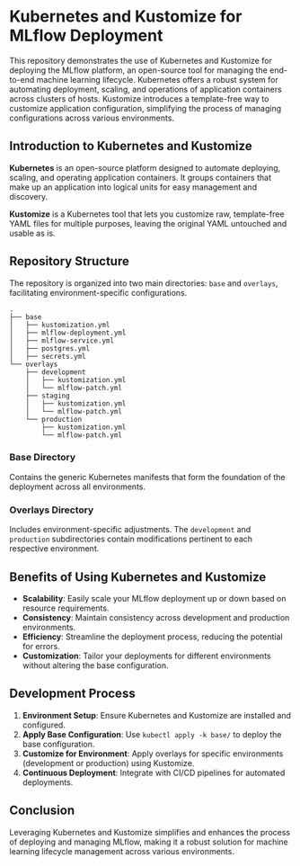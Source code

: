 # Kubernetes and Kustomize for MLflow Deployment

This repository demonstrates the use of Kubernetes and Kustomize for deploying the MLflow platform, an open-source tool for managing the end-to-end machine learning lifecycle. Kubernetes offers a robust system for automating deployment, scaling, and operations of application containers across clusters of hosts. Kustomize introduces a template-free way to customize application configuration, simplifying the process of managing configurations across various environments.

## Introduction to Kubernetes and Kustomize

**Kubernetes** is an open-source platform designed to automate deploying, scaling, and operating application containers. It groups containers that make up an application into logical units for easy management and discovery.

**Kustomize** is a Kubernetes tool that lets you customize raw, template-free YAML files for multiple purposes, leaving the original YAML untouched and usable as is.

## Repository Structure

The repository is organized into two main directories: `base` and `overlays`, facilitating environment-specific configurations.

```
.
├── base
│   ├── kustomization.yml
│   ├── mlflow-deployment.yml
│   ├── mlflow-service.yml
│   ├── postgres.yml
│   ├── secrets.yml
└── overlays
    ├── development
    │   ├── kustomization.yml
    │   └── mlflow-patch.yml
    ├── staging
    │   ├── kustomization.yml
    │   └── mlflow-patch.yml
    └── production
        ├── kustomization.yml
        └── mlflow-patch.yml
```

### Base Directory

Contains the generic Kubernetes manifests that form the foundation of the deployment across all environments.

### Overlays Directory

Includes environment-specific adjustments. The `development` and `production` subdirectories contain modifications pertinent to each respective environment.

## Benefits of Using Kubernetes and Kustomize

- **Scalability**: Easily scale your MLflow deployment up or down based on resource requirements.
- **Consistency**: Maintain consistency across development and production environments.
- **Efficiency**: Streamline the deployment process, reducing the potential for errors.
- **Customization**: Tailor your deployments for different environments without altering the base configuration.

## Development Process

1. **Environment Setup**: Ensure Kubernetes and Kustomize are installed and configured.
2. **Apply Base Configuration**: Use `kubectl apply -k base/` to deploy the base configuration.
3. **Customize for Environment**: Apply overlays for specific environments (development or production) using Kustomize.
4. **Continuous Deployment**: Integrate with CI/CD pipelines for automated deployments.

## Conclusion

Leveraging Kubernetes and Kustomize simplifies and enhances the process of deploying and managing MLflow, making it a robust solution for machine learning lifecycle management across various environments.
